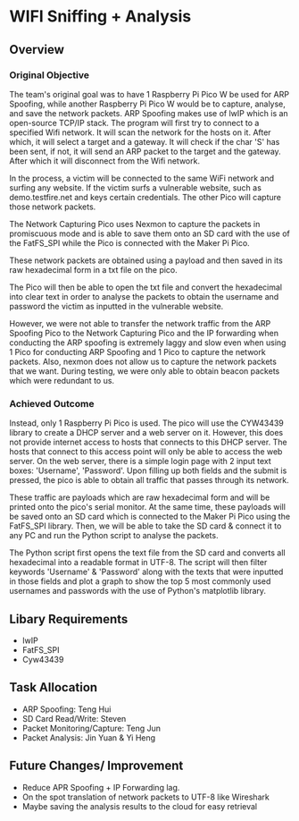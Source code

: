 # WIFI Sniffing + Analysis

## Overview
### Original Objective
The team's original goal was to have 1 Raspberry Pi Pico W be used for ARP Spoofing, while another Raspberry Pi Pico W would be to capture, analyse, and save the network packets.
ARP Spoofing makes use of lwIP which is an open-source TCP/IP stack. The program will first try to connect to a specified Wifi network.
It will scan the network for the hosts on it.
After which, it will select a target and a gateway.
It will check if the char 'S' has been sent, if not, it will send an ARP packet to the target and the gateway. After which it will disconnect from the Wifi network.

In the process, a victim will be connected to the same WiFi network and surfing any website. If the victim surfs a vulnerable website, such as demo.testfire.net and keys certain credentials. The other Pico will capture those network packets.

The Network Capturing Pico uses Nexmon to capture the packets in promiscuous mode and is able to save them onto an SD card with the use of the FatFS_SPI while the Pico is connected with the Maker Pi Pico.

These network packets are obtained using a payload and then saved in its raw hexadecimal form in a txt file on the pico.

The Pico will then be able to open the txt file and convert the hexadecimal into clear text in order to analyse the packets to obtain the username and password the victim as inputted in the vulnerable website.

However, we were not able to transfer the network traffic from the ARP Spoofing Pico to the Network Capturing Pico and the IP forwarding when conducting the ARP spoofing is extremely laggy and slow even when using 1 Pico for conducting ARP Spoofing and 1 Pico to capture the network packets. Also, nexmon does not allow us to capture the network packets that we want. During testing, we were only able to obtain beacon packets which were redundant to us.

### Achieved Outcome
Instead, only 1 Raspberry Pi Pico is used. The pico will use the CYW43439 library to create a DHCP server and a web server on it. However, this does not provide internet access to hosts that connects to this DHCP server. The hosts that connect to this access point will only be able to access the web server. On the web server, there is a simple login page with 2 input text boxes: 'Username', 'Password'. Upon filling up both fields and the submit is pressed, the pico is able to obtain all traffic that passes through its network.

These traffic are payloads which are raw hexadecimal form and will be printed onto the pico's serial monitor. At the same time, these payloads will be saved onto an SD card which is connected to the Maker Pi Pico using the FatFS_SPI library. Then, we will be able to take the SD card & connect it to any PC and run the Python script to analyse the packets.

The Python script first opens the text file from the SD card and converts all hexadecimal into a readable format in UTF-8. The script will then filter keywords 'Username' & 'Password' along with the texts that were inputted in those fields and plot a graph to show the top 5 most commonly used usernames and passwords with the use of Python's matplotlib library.

## Libary Requirements
- lwIP
- FatFS_SPI
- Cyw43439

## Task Allocation
- ARP Spoofing: Teng Hui
- SD Card Read/Write: Steven
- Packet Monitoring/Capture: Teng Jun
- Packet Analysis: Jin Yuan & Yi Heng

## Future Changes/ Improvement
- Reduce APR Spoofing + IP Forwarding lag.
- On the spot translation of network packets to UTF-8 like Wireshark
- Maybe saving the analysis results to the cloud for easy retrieval
